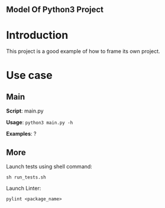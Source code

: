 Model Of Python3 Project
---


# Introduction

This project is a good example of how to frame its own project.


# Use case

## Main

**Script**: main.py

**Usage**: `python3 main.py -h`

**Examples**: ?


## More

Launch tests using shell command:
```
sh run_tests.sh
```

Launch Linter:
```
pylint <package_name>
```
